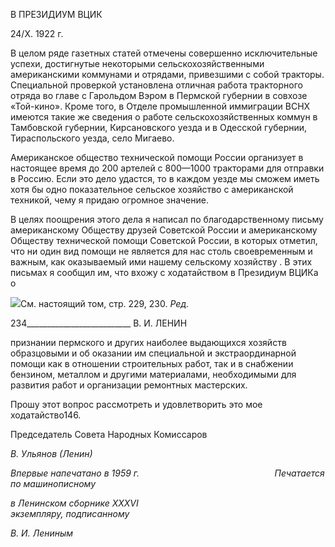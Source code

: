 В ПРЕЗИДИУМ ВЦИК

24/Х. 1922 г.

В целом ряде газетных статей отмечены совершенно исключительные успехи, дос­тигнутые некоторыми сельскохозяйственными американскими коммунами и отрядами, привезшими с собой тракторы. Специальной проверкой установлена отличная работа тракторного отряда во главе с Гарольдом Вэром в Пермской губернии в совхозе «Той-кино». Кроме того, в Отделе промышленной иммиграции ВСНХ имеются такие же све­дения о работе сельскохозяйственных коммун в Тамбовской губернии, Кирсановского уезда и в Одесской губернии, Тираспольского уезда, село Мигаево.

Американское общество технической помощи России организует в настоящее время до 200 артелей с 800—1000 тракторами для отправки в Россию. Если это дело удастся, то в каждом уезде мы сможем иметь хотя бы одно показательное сельское хозяйство с американской техникой, чему я придаю огромное значение.

В целях поощрения этого дела я написал по благодарственному письму американ­скому Обществу друзей Советской России и американскому Обществу технической помощи Советской России, в которых отметил, что ни один вид помощи не является для нас столь своевременным и важным, как оказываемый ими нашему сельскому хо­зяйству . В этих письмах я сообщил им, что вхожу с ходатайством в Президиум ВЦИКа о

![](file:///C:/Users/bot32/AppData/Local/Temp/msohtmlclip1/01/clip_image001.png)См. настоящий том, стр. 229, 230. _Ред._

  

234__________________________ В. И. ЛЕНИН

признании пермского и других наиболее выдающихся хозяйств образцовыми и об ока­зании им специальной и экстраординарной помощи как в отношении строительных ра­бот, так и в снабжении бензином, металлом и другими материалами, необходимыми для развития работ и организации ремонтных мастерских.

Прошу этот вопрос рассмотреть и удовлетворить это мое ходатайство146.

Председатель Совета Народных Комиссаров

_В. Ульянов (Ленин)_

_Впервые напечатано в 1959 г.                                                       Печатается по машинописному_

_в Ленинском сборнике_ _XXXVI_                                                              _экземпляру, подписанному_

_В. И. Лениным_